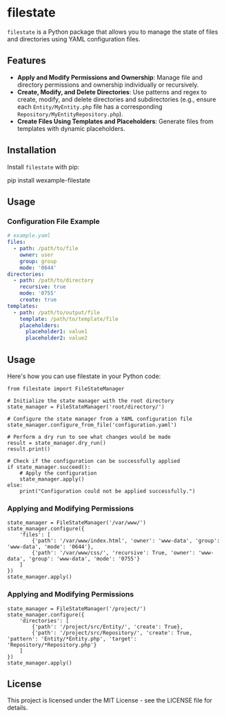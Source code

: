 # filestate

`filestate` is a Python package that allows you to manage the state of files and directories using YAML configuration files.

## Features

- **Apply and Modify Permissions and Ownership**: Manage file and directory permissions and ownership individually or recursively.
- **Create, Modify, and Delete Directories**: Use patterns and regex to create, modify, and delete directories and subdirectories (e.g., ensure each `Entity/MyEntity.php` file has a corresponding `Repository/MyEntityRepository.php`).
- **Create Files Using Templates and Placeholders**: Generate files from templates with dynamic placeholders.

## Installation

Install `filestate` with pip:

pip install wexample-filestate

## Usage

### Configuration File Example

```yaml
# example.yaml
files:
  - path: /path/to/file
    owner: user
    group: group
    mode: '0644'
directories:
  - path: /path/to/directory
    recursive: true
    mode: '0755'
    create: true
templates:
  - path: /path/to/output/file
    template: /path/to/template/file
    placeholders:
      placeholder1: value1
      placeholder2: value2
```

## Usage

Here's how you can use filestate in your Python code:

```
from filestate import FileStateManager

# Initialize the state manager with the root directory
state_manager = FileStateManager('root/directory/')

# Configure the state manager from a YAML configuration file
state_manager.configure_from_file('configuration.yaml')

# Perform a dry run to see what changes would be made
result = state_manager.dry_run()
result.print()

# Check if the configuration can be successfully applied
if state_manager.succeed():
    # Apply the configuration
    state_manager.apply()
else:
    print("Configuration could not be applied successfully.")

```

### Applying and Modifying Permissions

```
state_manager = FileStateManager('/var/www/')
state_manager.configure({
    'files': [
        {'path': '/var/www/index.html', 'owner': 'www-data', 'group': 'www-data', 'mode': '0644'},
        {'path': '/var/www/css/', 'recursive': True, 'owner': 'www-data', 'group': 'www-data', 'mode': '0755'}
    ]
})
state_manager.apply()
```

### Applying and Modifying Permissions

```
state_manager = FileStateManager('/project/')
state_manager.configure({
    'directories': [
        {'path': '/project/src/Entity/', 'create': True},
        {'path': '/project/src/Repository/', 'create': True, 'pattern': 'Entity/*Entity.php', 'target': 'Repository/*Repository.php'}
    ]
})
state_manager.apply()
```

## License

This project is licensed under the MIT License - see the LICENSE file for details.
